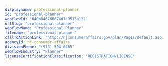 ```yaml
---
displayname: professional-planner
id: "professional-planner"
webflowId: "640b846766674d7e9513a122"
urlSlug: "professional-planner"
webflowName: "Professional Planner"
filename: "professional-planner"
callToActionLink: "http://njconsumeraffairs.gov/plan/Pages/default.aspx"
agencyId: nj-consumer-affairs
divisionPhone: "(973) 504-6465"
webflowIndustry: "Planner"
licenseCertificationClassification: "REGISTRATION/LICENSE"
---
```

